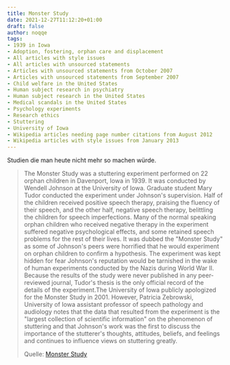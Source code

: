 ```yaml
---
title: Monster Study
date: 2021-12-27T11:12:20+01:00
draft: false
author: noqqe
tags:
- 1939 in Iowa
- Adoption, fostering, orphan care and displacement
- All articles with style issues
- All articles with unsourced statements
- Articles with unsourced statements from October 2007
- Articles with unsourced statements from September 2007
- Child welfare in the United States
- Human subject research in psychiatry
- Human subject research in the United States
- Medical scandals in the United States
- Psychology experiments
- Research ethics
- Stuttering
- University of Iowa
- Wikipedia articles needing page number citations from August 2012
- Wikipedia articles with style issues from January 2013
---
```


Studien die man heute nicht mehr so machen würde.

> The Monster Study was a stuttering experiment performed on 22 orphan children
> in Davenport, Iowa in 1939. It was conducted by Wendell Johnson at the
> University of Iowa. Graduate student  Mary Tudor conducted the experiment
> under Johnson's supervision. Half of the children received positive speech
> therapy, praising the fluency of their speech, and the other half, negative
> speech therapy, belittling the children for speech imperfections. Many of the
> normal speaking orphan children who received  negative therapy in the
> experiment suffered negative psychological effects, and some retained speech
> problems for the rest of their lives. It was dubbed the "Monster Study" as
> some of Johnson's peers were horrified that he would experiment on orphan
> children to confirm a hypothesis. The experiment was kept hidden for fear
> Johnson's reputation would be tarnished in the wake of human experiments
> conducted by the Nazis during World War II. Because the results of the study
> were never published in any peer-reviewed journal, Tudor's thesis is the only
> official record of the details of the experiment.The University of Iowa
> publicly apologized for the Monster Study in 2001. However, Patricia
> Zebrowski, University of Iowa assistant professor of speech pathology and
> audiology notes that the data that resulted from the experiment is the
> "largest collection of scientific information" on the phenomenon of stuttering
> and that Johnson's work was the first to discuss the importance of the
> stutterer's thoughts, attitudes, beliefs, and feelings and continues to
> influence views on stuttering greatly.
>
> Quelle: [Monster Study](https://en.wikipedia.org/wiki/Monster_Study)
